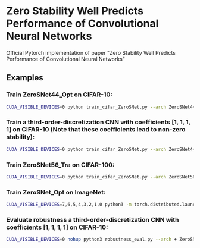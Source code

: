 # Zero Stability Well Predicts Performance of Convolutional Neural Networks

Official Pytorch implementation of paper "Zero Stability Well Predicts Performance of Convolutional Neural Networks"

## Examples

### Train ZeroSNet44_Opt on CIFAR-10: 

```Bash
CUDA_VISIBLE_DEVICES=0 python train_cifar_ZeroSNet.py --arch ZeroSNet44_Opt --dataset cifar10
```
### Train a third-order-discretization CNN with coefficients [1, 1, 1, 1] on CIFAR-10 (Note that these coefficients lead to non-zero stability): 

```Bash
CUDA_VISIBLE_DEVICES=0 python train_cifar_ZeroSNet.py --arch ZeroSNet44_Opt --dataset cifar10 --given_coe 1 1 1 1
```

### Train ZeroSNet56_Tra on CIFAR-100: 

```Bash
CUDA_VISIBLE_DEVICES=0 python train_cifar_ZeroSNet.py --arch ZeroSNet56_Tra --dataset cifar100
```

### Train ZeroSNet_Opt on ImageNet: 

```Bash
CUDA_VISIBLE_DEVICES=7,6,5,4,3,2,1,0 python3 -m torch.distributed.launch --nproc_per_node=8 --master_port 12345 main_ZeroSNet_IN.py --arch zerosnet18_in -bs 128 --lr 0.2 --opt_level O2 --data <your data set path>  --workers 8 --given_coe 0.3333333 0.5555556 0.1111111 1.77777778 
```
### Evaluate robustness a third-order-discretization CNN with coefficients [1, 1, 1, 1] on CIFAR-10: 

```Bash
CUDA_VISIBLE_DEVICES=0 nohup python3 robustness_eval.py --arch + ZeroSNet56_Opt --noise_type rand --noise_coff 0.1 --dataset cifar10 --resume True --given_ks 1 1 1 1 --save_path <your save path> --workers 4
```

